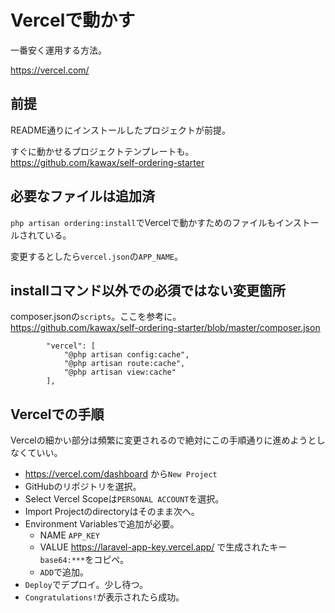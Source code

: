 # Vercelで動かす

一番安く運用する方法。

https://vercel.com/

## 前提
README通りにインストールしたプロジェクトが前提。

すぐに動かせるプロジェクトテンプレートも。  
https://github.com/kawax/self-ordering-starter

## 必要なファイルは追加済
`php artisan ordering:install`でVercelで動かすためのファイルもインストールされている。

変更するとしたら`vercel.json`の`APP_NAME`。

## installコマンド以外での必須ではない変更箇所
composer.jsonの`scripts`。ここを参考に。  
https://github.com/kawax/self-ordering-starter/blob/master/composer.json

```
        "vercel": [
            "@php artisan config:cache",
            "@php artisan route:cache",
            "@php artisan view:cache"
        ],
```

## Vercelでの手順
Vercelの細かい部分は頻繁に変更されるので絶対にこの手順通りに進めようとしなくていい。

- https://vercel.com/dashboard から`New Project`
- GitHubのリポジトリを選択。
- Select Vercel Scopeは`PERSONAL ACCOUNT`を選択。
- Import Projectのdirectoryはそのまま次へ。
- Environment Variablesで追加が必要。
  - NAME `APP_KEY` 
  - VALUE https://laravel-app-key.vercel.app/ で生成されたキー`base64:***`をコピペ。
  - `ADD`で追加。
- `Deploy`でデプロイ。少し待つ。
- `Congratulations!`が表示されたら成功。
